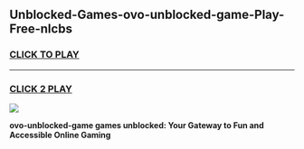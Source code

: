 
## Unblocked-Games-ovo-unblocked-game-Play-Free-nlcbs
<h3>
<a href="https://premium76.site?title=ovo-unblocked-game&ref=23A">CLICK TO PLAY</a></h3>
<hr>

<h3>
<a href="https://premium76.site?title=ovo-unblocked-game&ref=23A">CLICK 2 PLAY</a>
  
</h3>

<a href="https://premium76.site?title=ovo-unblocked-game&ref=23A"><img src="https://clearcache.store/games.png"></a>


**ovo-unblocked-game games unblocked: Your Gateway to Fun and Accessible Online Gaming**
